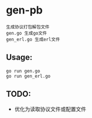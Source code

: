 # gen-pb

    生成协议打包解包文件
    gen.go 生成go文件
    gen_erl.go 生成erl文件

## Usage:
```
go run gen.go
go run gen_erl.go
```

## TODO:
* 优化为读取协议文件或配置文件
